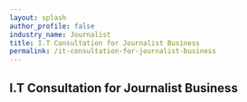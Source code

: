 ```yaml
---
layout: splash 
author_profile: false 
industry_name: Journalist
title: I.T Consultation for Journalist Business
permalink: /it-consultation-for-journalist-business
---
```


## I.T Consultation for Journalist Business